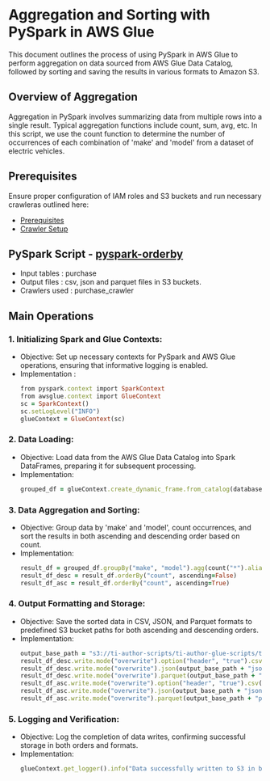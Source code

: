 # Aggregation and Sorting with PySpark in AWS Glue

 This document outlines the process of using PySpark in AWS Glue to perform aggregation on data sourced from AWS Glue Data Catalog, followed by sorting and saving the results in various formats to Amazon S3.

## Overview of Aggregation

Aggregation in PySpark involves summarizing data from multiple rows into a single result. Typical aggregation functions include count, sum, avg, etc. In this script, we use the count function to determine the number of occurrences of each combination of 'make' and 'model' from a dataset of electric vehicles.

## Prerequisites

Ensure proper configuration of IAM roles and S3 buckets and run necessary crawleras outlined here:

* [Prerequisites]((/prerequisites.md)) 
* [Crawler Setup](/aws-glue-crawler.md)

##  PySpark Script - [pyspark-orderby](../glue-code/ti-pyspark-orderby.py)
- Input tables          : purchase
- Output files          : csv, json and parquet files in S3 buckets.
- Crawlers used         : purchase_crawler

## Main Operations
### 1. Initializing Spark and Glue Contexts:
* Objective: Set up necessary contexts for PySpark and AWS Glue operations, ensuring that informative logging is enabled.
* Implementation :
  ```ruby
  from pyspark.context import SparkContext
  from awsglue.context import GlueContext
  sc = SparkContext()
  sc.setLogLevel("INFO")
  glueContext = GlueContext(sc)
  ```
  
### 2. Data Loading:
* Objective: Load data from the AWS Glue Data Catalog into Spark DataFrames, preparing it for subsequent processing.
* Implementation:
  ```ruby
  grouped_df = glueContext.create_dynamic_frame.from_catalog(database="glue_db", table_name="electric_vehicle_population_data_csv").toDF()
  ```

### 3. Data Aggregation and Sorting:
* Objective: Group data by 'make' and 'model', count occurrences, and sort the results in both ascending and descending order based on count.
* Implementation:
  ```ruby
  result_df = grouped_df.groupBy("make", "model").agg(count("*").alias("count"))
  result_df_desc = result_df.orderBy("count", ascending=False)
  result_df_asc = result_df.orderBy("count", ascending=True)
  ```
  
### 4. Output Formatting and Storage:
* Objective: Save the sorted data in CSV, JSON, and Parquet formats to predefined S3 bucket paths for both ascending and descending orders.
* Implementation:
  ```ruby
  output_base_path = "s3://ti-author-scripts/ti-author-glue-scripts/ti-glue-pyspark-scripts-outputs/ti-pyspark-orderby-outputs/"
  result_df_desc.write.mode("overwrite").option("header", "true").csv(output_base_path + "csv/desc/")
  result_df_desc.write.mode("overwrite").json(output_base_path + "json/desc/")
  result_df_desc.write.mode("overwrite").parquet(output_base_path + "parquet/desc/")
  result_df_asc.write.mode("overwrite").option("header", "true").csv(output_base_path + "csv/asc/")
  result_df_asc.write.mode("overwrite").json(output_base_path + "json/asc/")
  result_df_asc.write.mode("overwrite").parquet(output_base_path + "parquet/asc/")

  ```
  
### 5. Logging and Verification:
* Objective: Log the completion of data writes, confirming successful storage in both orders and formats.
* Implementation:
  ```ruby
  glueContext.get_logger().info("Data successfully written to S3 in both ascending and descending order in CSV, JSON, and Parquet formats.")
  ```
